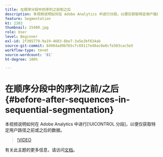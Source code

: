 ```yaml
---
title: 在顺序分段中的序列之前和之后
description: 本视频说明如何在 Adobe Analytics 中进行分段，以便仅获取特定用户路径之前或之后的数据。
feature: Segmentation
kt: 2303
thumbnail: 25400.jpg
role: User
level: Beginner
exl-id: 2f305779-9a19-4603-8be7-3a5e3bf634ab
source-git-commit: 84984ad9bf65cfc69117e40ac0e0cfe503cac5e5
workflow-type: tm+mt
source-wordcount: '81'
ht-degree: 100%

---
```


# 在顺序分段中的序列之前/之后 {#before-after-sequences-in-sequential-segmentation}

本视频说明如何在 Adobe Analytics 中进行[!UICONTROL 分段]，以便仅获取特定用户路径之前或之后的数据。

>[!VIDEO](https://video.tv.adobe.com/v/25400/?quality=12&learn=on)

有关此主题的更多信息，请访问[文档](https://experienceleague.adobe.com/docs/analytics/components/segmentation/segmentation-workflow/seg-sequential-build.html?lang=zh-Hans)。

